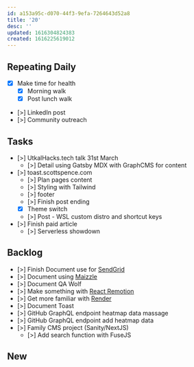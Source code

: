 ```yaml
---
id: a153a95c-d070-44f3-9efa-7264643d52a8
title: '20'
desc: ''
updated: 1616304824383
created: 1616225619012
---
```


## Repeating Daily

- [x] Make time for health
  - [x] Morning walk
  - [x] Post lunch walk
- [>] LinkedIn post
- [>] Community outreach

## Tasks

- [>] UtkalHacks.tech talk 31st March
  - [>] Detail using Gatsby MDX with GraphCMS for content
- [>] toast.scottspence.com
  - [>] Plan pages content
  - [>] Styling with Tailwind
  - [>] footer
  - [>] Finish post ending
  - [x] Theme switch
  - [>] Post - WSL custom distro and shortcut keys
- [>] Finish paid article
  - [>] Serverless showdown

## Backlog

- [>] Finish Document use for [SendGrid]
- [>] Document using [Maizzle]
- [>] Document QA Wolf
- [>] Make something with [React Remotion]
- [>] Get more familiar with [Render]
- [>] Document Toast
- [>] GitHub GraphQL endpoint heatmap data massage
- [>] GitHub GraphQL endpoint add heatmap data
- [>] Family CMS project (Sanity/NextJS)
  - [>] Add search function with FuseJS

## New

<!-- Links -->

[react remotion]:
  https://twitter.com/JNYBGR/status/1358824089960542208
[maizzle]: https://maizzle.com/
[sendgrid]: https://app.sendgrid.com
[render]: https://render.com/
